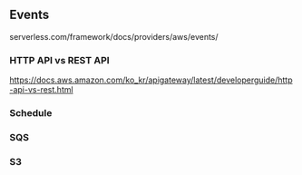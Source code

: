 
## Events
serverless.com/framework/docs/providers/aws/events/

### HTTP API vs REST API
https://docs.aws.amazon.com/ko_kr/apigateway/latest/developerguide/http-api-vs-rest.html


### Schedule

### SQS


### S3